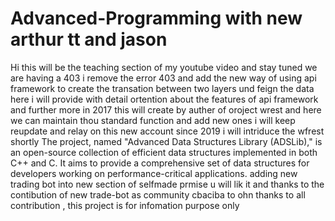 # Advanced-Programming with new arthur tt and jason
Hi this will be the teaching section of my youtube video and stay tuned
we are having a 403
i remove the error 403 and add the new way of using api framework to create the transation between two layers und feign the data
here i will provide with detail ortention about the features of api framework and further more
in 2017 this will create by auther of oroject wrest and here we can maintain thou standard function and add new ones
i will keep reupdate and relay on this new account since 2019
i will intriduce the wfrest shortly
The project, named "Advanced Data Structures Library (ADSLib)," is an open-source collection of efficient data structures implemented in both C++ and C. It aims to provide a comprehensive set of data structures for developers working on performance-critical applications.
adding new trading bot into new section of selfmade 
prmise u will lik it and thanks to the contibution of new trade-bot as community
cbaciba to ohn
thanks to all contribution , this project is for infomation purpose only
